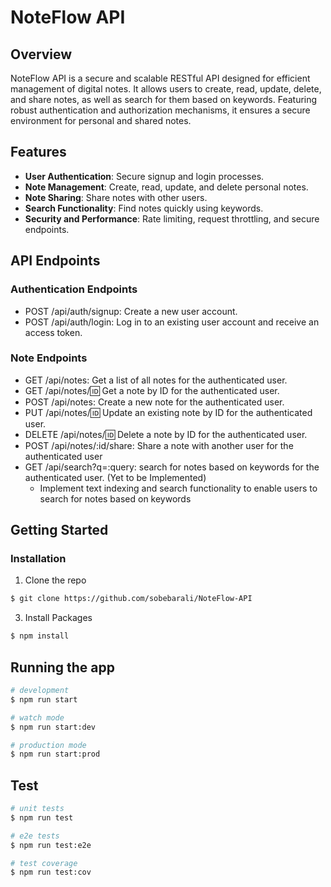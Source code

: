 # NoteFlow API

## Overview

NoteFlow API is a secure and scalable RESTful API designed for efficient management of digital notes. It allows users to create, read, update, delete, and share notes, as well as search for them based on keywords. Featuring robust authentication and authorization mechanisms, it ensures a secure environment for personal and shared notes.

## Features

- **User Authentication**: Secure signup and login processes.
- **Note Management**: Create, read, update, and delete personal notes.
- **Note Sharing**: Share notes with other users.
- **Search Functionality**: Find notes quickly using keywords.
- **Security and Performance**: Rate limiting, request throttling, and secure endpoints.

## API Endpoints

### Authentication Endpoints
- POST /api/auth/signup: Create a new user account.
- POST /api/auth/login: Log in to an existing user account and receive an access token.

### Note Endpoints
- GET /api/notes: Get a list of all notes for the authenticated user.
- GET /api/notes/:id: Get a note by ID for the authenticated user.
- POST /api/notes: Create a new note for the authenticated user.
- PUT /api/notes/:id: Update an existing note by ID for the authenticated user.
- DELETE /api/notes/:id: Delete a note by ID for the authenticated user.
- POST /api/notes/:id/share: Share a note with another user for the authenticated user
- GET /api/search?q=:query: search for notes based on keywords for the authenticated user. (Yet to be Implemented)
  - Implement text indexing and search functionality to enable users to search for notes based on keywords

## Getting Started

### Installation

1. Clone the repo

```bash
$ git clone https://github.com/sobebarali/NoteFlow-API
```


3. Install Packages

```bash
$ npm install
```

## Running the app

```bash
# development
$ npm run start

# watch mode
$ npm run start:dev

# production mode
$ npm run start:prod
```

## Test

```bash
# unit tests
$ npm run test

# e2e tests
$ npm run test:e2e

# test coverage
$ npm run test:cov
```
